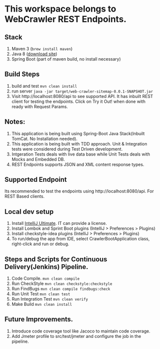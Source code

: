 # This workspace belongs to WebCrawler REST Endpoints.


## Stack
 1. Maven 3 (`brew install maven`)
 2. Java 8 ([download site](http://www.oracle.com/technetwork/java/javase/downloads/jdk8-downloads-2133151.html))
 3. Spring Boot (part of maven build, no install necessary)

## Build Steps
 1. build and test `mvn clean install`
 2. run server `java -jar target/web-crawler-sitemap-0.0.1-SNAPSHOT.jar`
 3. Visit http://localhost:8080/api to see supported API. It has inbuilt REST client for testing the endpoints. Click on Try it Out! when done with ready with Request Params.

## Notes:
 1. This application is being built using Spring-Boot Java Stack(Inbuilt TomCat. No Installation needed).
 2. This application is being built with TDD approach. Unit & Integration tests were considered during Test Driven development.
 3. Intgeration Tests deals with live data base while Unit Tests deals with Mocks and Embedded DB.
 4. REST Endpoints supports JSON and XML content response types.


## Supported Endpoint
Its recommended to test the endpoints using http://localhost:8080/api.
For REST Based clients.

## Local dev setup
 1. Install [IntelliJ Ultimate](https://www.jetbrains.com/idea/download/). IT can provide a license.
 2. Install Lombok and Sprint Boot plugins (IntelliJ > Preferences > Plugins)
 3. Install checkstyle-idea plugins (IntelliJ > Preferences > Plugins)
 4. To run/debug the app from IDE, select CrawlerBootApplication class, right-click and run or debug.

## Steps and Scripts for Continuous Delivery(Jenkins) Pipeline.
 1. Code Compile. `mvn clean compile`
 2. Run CheckStyle `mvn clean checkstyle:checkstyle`
 3. Run FindBugs `mvn clean compile findbugs:check`
 4. Run Unit Test `mvn clean test`
 5. Run Integration Test `mvn clean verify`
 6. Make Build `mvn clean install`


## Future Improvements.
 1. Introduce code coverage tool like Jacoco to maintain code coverage.
 2. Add Jmeter profile to src/test/jmeter and configure the job in the pipeline.
